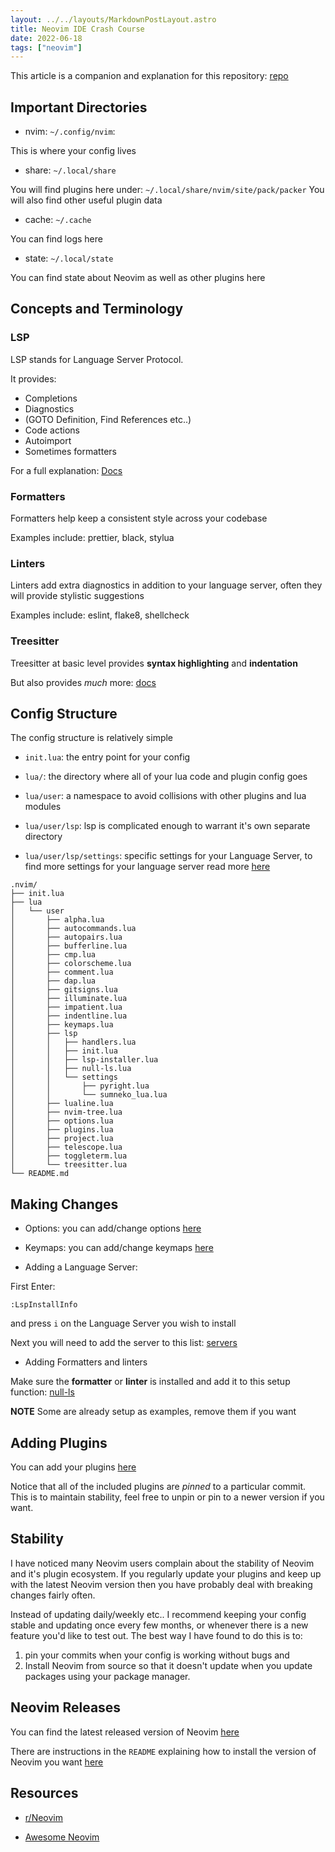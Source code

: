 ```yaml
---
layout: ../../layouts/MarkdownPostLayout.astro
title: Neovim IDE Crash Course
date: 2022-06-18
tags: ["neovim"]
---
```


This article is a companion and explanation for this repository: [repo](https://github.com/LunarVim/nvim-basic-ide)

## Important Directories

- nvim: `~/.config/nvim`:

This is where your config lives

- share: `~/.local/share`

You will find plugins here under: `~/.local/share/nvim/site/pack/packer`
You will also find other useful plugin data

- cache: `~/.cache`

You can find logs here

- state: `~/.local/state`

You can find state about Neovim as well as other plugins here

## Concepts and Terminology

### LSP

LSP stands for Language Server Protocol. 

It provides: 

- Completions
- Diagnostics
- (GOTO Definition, Find References etc..)
- Code actions
- Autoimport
- Sometimes formatters

For a full explanation: [Docs](https://microsoft.github.io/language-server-protocol/overviews/lsp/overview/)

### Formatters

Formatters help keep a consistent style across your codebase 

Examples include: prettier, black, stylua

### Linters

Linters add extra diagnostics in addition to your language server, often they will provide stylistic suggestions

Examples include: eslint, flake8, shellcheck

### Treesitter

Treesitter at basic level provides **syntax highlighting** and **indentation** 

But also provides *much* more: [docs](https://tree-sitter.github.io/tree-sitter/)

## Config Structure

The config structure is relatively simple

- `init.lua`: the entry point for your config

- `lua/`: the directory where all of your lua code and plugin config goes

- `lua/user`: a namespace to avoid collisions with other plugins and lua modules

- `lua/user/lsp`: lsp is complicated enough to warrant it's own separate directory

- `lua/user/lsp/settings`: specific settings for your Language Server, to find more settings for your language server read more [here](https://github.com/neovim/nvim-lspconfig/blob/master/doc/server_configurations.md)

```
.nvim/
├── init.lua
├── lua
│   └── user
│       ├── alpha.lua
│       ├── autocommands.lua
│       ├── autopairs.lua
│       ├── bufferline.lua
│       ├── cmp.lua
│       ├── colorscheme.lua
│       ├── comment.lua
│       ├── dap.lua
│       ├── gitsigns.lua
│       ├── illuminate.lua
│       ├── impatient.lua
│       ├── indentline.lua
│       ├── keymaps.lua
│       ├── lsp
│       │   ├── handlers.lua
│       │   ├── init.lua
│       │   ├── lsp-installer.lua
│       │   ├── null-ls.lua
│       │   └── settings
│       │       ├── pyright.lua
│       │       └── sumneko_lua.lua
│       ├── lualine.lua
│       ├── nvim-tree.lua
│       ├── options.lua
│       ├── plugins.lua
│       ├── project.lua
│       ├── telescope.lua
│       ├── toggleterm.lua
│       └── treesitter.lua
└── README.md
```

## Making Changes

- Options: you can add/change options [here](https://github.com/LunarVim/nvim-basic-ide/blob/master/lua/user/options.lua)

- Keymaps: you can add/change keymaps [here](https://github.com/LunarVim/nvim-basic-ide/blob/master/lua/user/keymaps.lua)

- Adding a Language Server:

First Enter:

```
:LspInstallInfo
```
and press `i` on the Language Server you wish to install

Next you will need to add the server to this list: [servers](https://github.com/LunarVim/nvim-basic-ide/blob/8b9ec3bffe8c8577042baf07c75408532a733fea/lua/user/lsp/lsp-installer.lua#L6)

- Adding Formatters and linters

Make sure the **formatter** or **linter** is installed and add it to this setup function: [null-ls](https://github.com/LunarVim/nvim-basic-ide/blob/8b9ec3bffe8c8577042baf07c75408532a733fea/lua/user/lsp/null-ls.lua#L13)

**NOTE** Some are already setup as examples, remove them if you want

## Adding Plugins

You can add your plugins [here](https://github.com/LunarVim/nvim-basic-ide/blob/master/lua/user/plugins.lua#L42)

Notice that all of the included plugins are *pinned* to a particular commit. This is to maintain stability, feel free to unpin or pin to a newer version if you want.

## Stability

I have noticed many Neovim users complain about the stability of Neovim and it's plugin ecosystem. If you regularly update your plugins and keep up with the latest Neovim version then you have probably deal with breaking changes fairly often. 

Instead of updating daily/weekly etc.. I recommend keeping your config stable and updating once every few months, or whenever there is a new feature you'd like to test out. The best way I have found to do this is to: 

1. pin your commits when your config is working without bugs and 
2. Install Neovim from source so that it doesn't update when you update packages using your package manager.

## Neovim Releases

You can find the latest released version of Neovim [here](https://github.com/neovim/neovim/releases)

There are instructions in the `README` explaining how to install the version of Neovim you want [here](https://github.com/LunarVim/nvim-basic-ide)

## Resources

- [r/Neovim](https://www.reddit.com/r/neovim/)

- [Awesome Neovim](https://github.com/rockerBOO/awesome-neovim)
